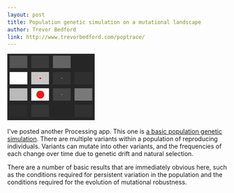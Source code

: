 ```yaml
---
layout: post
title: Population genetic simulation on a mutational landscape
author: Trevor Bedford
link: http://www.trevorbedford.com/poptrace/
---
```


![](images/poptrace_large.jpg)

I've posted another Processing app. This one is [a basic population genetic simulation](/poptrace/index.html).  There are multiple variants within a population of reproducing individuals.  Variants can mutate into other variants, and the frequencies of each change over time due to genetic drift and natural selection.  

There are a number of basic results that are immediately obvious here, such as the conditions required for persistent variation in the population and the conditions required for the evolution of mutational robustness. 

